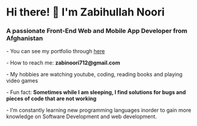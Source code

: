 <h1 align="left">Hi there! 👋 I'm Zabihullah Noori</h1>
<h3 align="left">A passionate Front-End Web and Mobile App Developer from Afghanistan</h3>
<div align="left">
 <p>- You can see my portfolio through <a href="https://zabihullahnooriwardak.github.io/Zabih-portfolio/" target="_blank">here</a></p> 
 <p>- How to reach me: <strong>zabinoori712@gmail.com</strong></p>
 <p>- My hobbies are watching youtube, coding, reading books and playing video games</p>
 <p>- Fun fact: <strong>Sometimes while I am sleeping, I find solutions for bugs and pieces of code that are not working</strong></p>
<p> - I’m constantly learning new programming languages inorder to gain more knowledge on Software Development and web development.</p>
</div>
